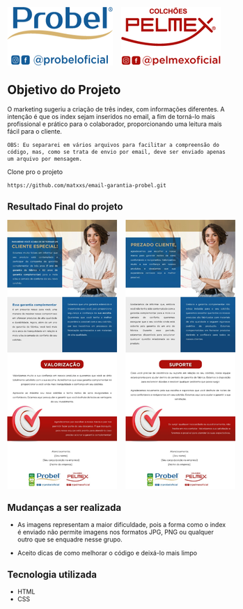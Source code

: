 <div style="display: flex; gap: 20px;"> 
    <img align="center" alt="Logo"  src="img/probel.png">
    <img align="center" alt="Logo"  src="img/pelmex.png">
</div>


# Objetivo do Projeto 

 O marketing sugeriu a criação de três index, com informações diferentes. A intenção é que os index sejam inseridos no email, a fim de torná-lo mais profissional e prático para o colaborador, proporcionando uma leitura mais fácil para o cliente.

```
OBS: Eu separarei em vários arquivos para facilitar a compreensão do código, mas, como se trata de envio por email, deve ser enviado apenas um arquivo por mensagem.
```


Clone pro o projeto
```
https://github.com/matxxs/email-garantia-probel.git
```
## Resultado Final do projeto

<div style="display: flex; gap: 20px"> 
    <img style="height: 40%; width: 50%;" src="img/aceite.jpeg" alt="gif da tela do projeto the last of us em execução ">
    <img style="height: 40%; width: 50%;" src="img/suporte.jpeg" alt="gif da tela do projeto the last of us em execução ">
</div>


## Mudanças a ser realizada 

- As imagens representam a maior dificuldade, pois a forma como o index é enviado não permite imagens nos formatos JPG, PNG ou qualquer outro que se enquadre nesse grupo.

- Aceito dicas de como melhorar o código e deixá-lo mais limpo

## Tecnologia utilizada 

- HTML
- CSS

